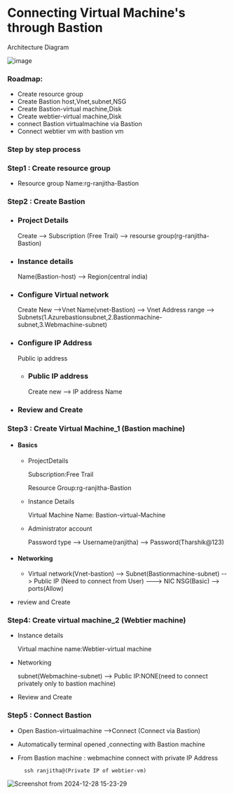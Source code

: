 
# Connecting Virtual Machine's through Bastion 

Architecture Diagram

  ![image](https://github.com/user-attachments/assets/87eba901-dee3-4a47-a53a-651f93ef5aaf)


### Roadmap:

- Create resource group
- Create Bastion host,Vnet,subnet,NSG
- Create Bastion-virtual machine,Disk
- Create webtier-virtual machine,Disk
- connect Bastion virtualmachine via Bastion 
- Connect webtier vm with bastion vm

### Step by step process

### Step1 : Create resource group

  -  Resource group Name:rg-ranjitha-Bastion

### Step2 : Create Bastion

- ### Project Details
    
    Create --> Subscription (Free Trail) --> resourse group(rg-ranjitha-Bastion) 

- ### Instance details
  
    Name(Bastion-host) --> Region(central india)

- ### Configure Virtual network

   Create New -->Vnet Name(vnet-Bastion) --> Vnet Address range --> Subnets(1.Azurebastionsubnet,2.Bastionmachine-subnet,3.Webmachine-subnet)

- ### Configure IP Address   
   
    Public ip address 

  - ###  Public IP address
   
     Create new --> IP address Name

- ### Review and Create

### Step3 : Create Virtual Machine_1 (Bastion machine)

- #### Basics
  - ProjectDetails
    
    Subscription:Free Trail
    
    Resource Group:rg-ranjitha-Bastion

  - Instance Details
    
     Virtual Machine Name: Bastion-virtual-Machine

  - Administrator account

     Password type --> Username(ranjitha) --> Password(Tharshik@123)

- #### Networking

    - Virtual network(Vnet-bastion) --> Subnet(Bastionmachine-subnet) --> Public IP (Need to connect from User) ---> NIC NSG(Basic) --> ports(Allow)

- review and Create


### Step4: Create virtual machine_2 (Webtier machine)

   - Instance details

     Virtual machine name:Webtier-virtual machine

  - Networking

     subnet(Webmachine-subnet) --> Public IP:NONE(need to connect privately only to bastion machine)

  - Review and Create

### Step5 : Connect Bastion

  - Open Bastion-virtualmachine -->Connect (Connect via Bastion)
  - Automatically terminal opened ,connecting with Bastion machine
  - From Bastion machine : webmachine connect with private IP Address

     ```
       ssh ranjitha@(Private IP of webtier-vm)
     ```
   ![Screenshot from 2024-12-28 15-23-29](https://github.com/user-attachments/assets/0e7605e8-4d15-486b-8153-c3f4137aa069)
